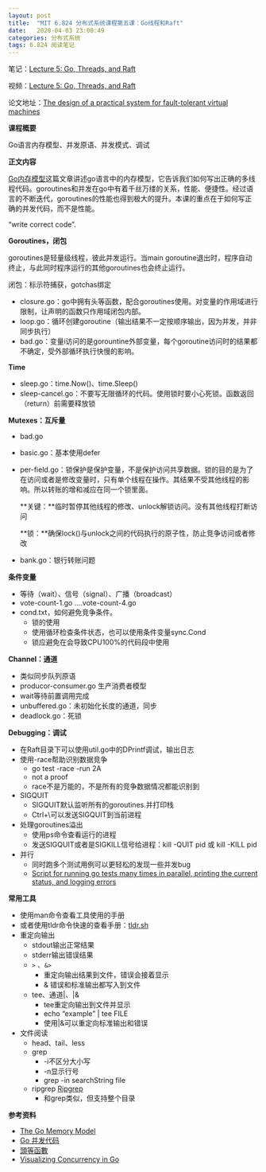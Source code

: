 ```yaml
---
layout: post
title:  "MIT 6.824 分布式系统课程第五课：Go线程和Raft"
date:   2020-04-03 23:00:49
categories: 分布式系统
tags: 6.824 阅读笔记
---
```


笔记：[Lecture 5: Go, Threads, and Raft](https://pdos.csail.mit.edu/6.824/notes/l-go-concurrency.txt)

视频：[Lecture 5: Go, Threads, and Raft](https://www.youtube.com/watch?v=UzzcUS2OHqo&t=3467s)

论文地址：[The design of a practical system for fault-tolerant virtual machines](https://pdos.csail.mit.edu/6.824/papers/vm-ft.pdf)

**课程概要**

Go语言内存模型、并发原语、并发模式、调试

**正文内容**

[Go内存模型](https://golang.org/ref/mem)这篇文章讲述go语言中的内存模型，它告诉我们如何写出正确的多线程代码。goroutines和并发在go中有着千丝万缕的关系，性能、便捷性。经过语言的不断迭代，goroutines的性能也得到极大的提升。本课的重点在于如何写正确的并发代码，而不是性能。

“write correct code”.

**Goroutines，闭包**

goroutines是轻量级线程，彼此并发运行。当main goroutine退出时，程序自动终止，与此同时程序运行的其他goroutines也会终止运行。

闭包：标示符捕获，gotchas绑定

- closure.go：go中拥有头等函数，配合goroutines使用。对变量的作用域进行限制，让声明的函数只作用域闭包内部。
- loop.go：循环创建goroutine（输出结果不一定按顺序输出，因为并发，并非同步执行）
- bad.go：变量i访问的是gorountine外部变量，每个goroutine访问时的结果都不确定，受外部循环执行快慢的影响。

**Time**

- sleep.go：time.Now()、time.Sleep()
- sleep-cancel.go：不要写无限循环的代码。使用锁时要小心死锁。函数返回（return）前需要释放锁

**Mutexes：互斥量**

- bad.go
- basic.go：基本使用defer
- per-field.go：锁保护是保护变量，不是保护访问共享数据。锁的目的是为了在访问或者是修改变量时，只有单个线程在操作。其结果不受其他线程的影响。所以转账的增和减应在同一个锁里面。

    **关键：**临时暂停其他线程的修改、unlock解锁访问。没有其他线程打断访问

    **锁：**确保lock()与unlock之间的代码执行的原子性，防止竞争访问或者修改

- bank.go：银行转账问题

**条件变量**

- 等待（wait）、信号（signal）、广播（broadcast）
- vote-count-1.go ....vote-count-4.go
- cond.txt，如何避免竞争条件。
    - 锁的使用
    - 使用循环检查条件状态，也可以使用条件变量sync.Cond 
    - 锁应避免在会导致CPU100%的代码段中使用

**Channel：通道**

- 类似同步队列原语
- producor-consumer.go 生产消费者模型
- wait等待前置调用完成
- unbuffered.go：未初始化长度的通道，同步
- deadlock.go：死锁

**Debugging：调试**

- 在Raft目录下可以使用util.go中的DPrintf调试，输出日志
- 使用-race帮助识别数据竞争
    - go test -race -run 2A
    - not a proof
    - race不是万能的，不是所有的竞争数据情况都能识别到
- SIGQUIT
    - SIGQUIT默认监听所有的goroutines.并打印栈
    - Ctrl+\可以发送SIGQUIT到当前进程
- 处理goroutines溢出
    - 使用ps命令查看运行的进程
    - 发送SIGQUIT或者是SIGKILL信号给进程：kill -QUIT pid 或 kill -KILL pid
- 并行
    - 同时跑多个测试用例可以更轻松的发现一些并发bug
    - [Script for running go tests many times in parallel, printing the current status, and logging errors](https://gist.github.com/jonhoo/f686cacb4b9fe716d5aa)

**常用工具**

- 使用man命令查看工具使用的手册
- 或者使用tldr命令快速的查看手册：[tldr.sh](https://tldr.sh/#installation)
- 重定向输出
    - stdout输出正常结果
    - stderr输出错误结果
    - `>` 、`&>`
        -  重定向输出结果到文件，错误会接着显示
        - & 错误和标准输出都写入到文件
    - tee、通道|、|&
        - tee重定向输出到文件并显示
        - echo “example” | tee FILE
        - 使用|&可以重定向标准输出和错误
- 文件阅读
    - head、tail、less
    - grep
        - -i不区分大小写
        - -n显示行号
        - grep -in searchString file
    - ripgrep [Ripgrep](https://github.com/BurntSushi/ripgrep#installation)
        - 和grep类似，但支持整个目录

**参考资料**



- [The Go Memory Model](https://golang.org/ref/mem)
- [Go 并发代码](https://pdos.csail.mit.edu/6.824/notes/go-concurrency.tar.gz)
- [頭等函數](https://www.wikiwand.com/zh-hans/%E5%A4%B4%E7%AD%89%E5%87%BD%E6%95%B0)
- [Visualizing Concurrency in Go](https://divan.dev/posts/go_concurrency_visualize/)

